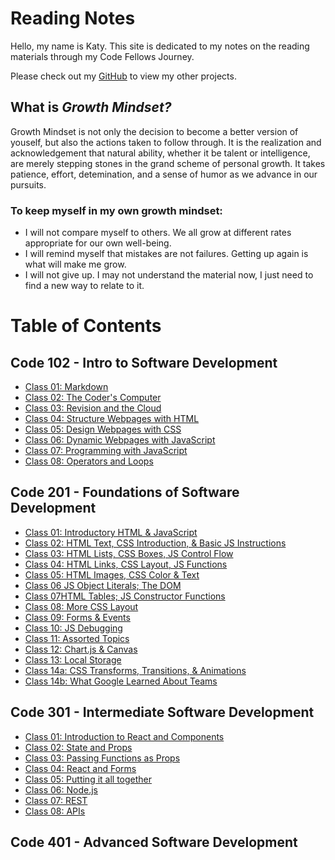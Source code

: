# Reading Notes
Hello, my name is Katy. This site is dedicated to my notes on the reading materials through my Code Fellows Journey. 

Please check out my [GitHub](https://github.com/KatyRoffe) to view my other projects. 

## What is *Growth Mindset?*
Growth Mindset is not only the decision to become a better version of youself, but also the actions taken to follow through. It is the realization and acknowledgement that natural ability, whether it be talent or intelligence, are merely stepping stones in the grand scheme of personal growth. It takes patience, effort, detemination, and a sense of humor as we advance in our pursuits. 

### To keep myself in my own growth mindset:
* I will not compare myself to others. We all grow at different rates appropriate for our own well-being. 
* I will remind myself that mistakes are not failures. Getting up again is what will make me grow. 
* I will not give up. I may not understand the material now, I just need to find a new way to relate to it. 

# Table of Contents

## Code 102 - Intro to Software Development
* [Class 01: Markdown](https://katyroffe.github.io/reading-notes/code102/markdown-notes)
* [Class 02: The Coder's Computer](https://katyroffe.github.io/reading-notes/code102/computer-notes)
* [Class 03: Revision and the Cloud](https://katyroffe.github.io/reading-notes/code102/revisions-and-cloud-notes)
* [Class 04: Structure Webpages with HTML](https://katyroffe.github.io/reading-notes/code102/html-reading-notes)
* [Class 05: Design Webpages with CSS](https://katyroffe.github.io/reading-notes/code102/css-design-notes)
* [Class 06: Dynamic Webpages with JavaScript](https://katyroffe.github.io/reading-notes/code102/dynamic-javascript)
* [Class 07: Programming with JavaScript](https://katyroffe.github.io/reading-notes/code102/programming-with-javascript)
* [Class 08: Operators and Loops](https://katyroffe.github.io/reading-notes/code102/operators-and-loops)

## Code 201 - Foundations of Software Development
* [Class 01: Introductory HTML & JavaScript](https://katyroffe.github.io/reading-notes/code201/class-01)
* [Class 02: HTML Text, CSS Introduction, & Basic JS Instructions](https://katyroffe.github.io/reading-notes/code201/class-02)
* [Class 03: HTML Lists, CSS Boxes, JS Control Flow](https://katyroffe.github.io/reading-notes/code201/class-03)
* [Class 04: HTML Links, CSS Layout, JS Functions](https://katyroffe.github.io/reading-notes/code201/class-04)
* [Class 05: HTML Images, CSS Color & Text](https://katyroffe.github.io/reading-notes/code201/class-05)
* [Class 06 JS Object Literals; The DOM](https://katyroffe.github.io/reading-notes/code201/class-06)
* [Class 07HTML Tables; JS Constructor Functions](https://katyroffe.github.io/reading-notes/code201/class-07)
* [Class 08: More CSS Layout](https://katyroffe.github.io/reading-notes/code201/class-08)
* [Class 09: Forms & Events](https://katyroffe.github.io/reading-notes/code201/class-09)
* [Class 10: JS Debugging](https://katyroffe.github.io/reading-notes/code201/class-10)
* [Class 11: Assorted Topics](https://katyroffe.github.io/reading-notes/code201/class-11)
* [Class 12: Chart.js & Canvas](https://katyroffe.github.io/reading-notes/code201/class-12)
* [Class 13: Local Storage](https://katyroffe.github.io/reading-notes/code201/class-13)
* [Class 14a: CSS Transforms, Transitions, & Animations](https://katyroffe.github.io/reading-notes/code201/class-14a)
* [Class 14b: What Google Learned About Teams](https://katyroffe.github.io/reading-notes/code201/class-14b)

## Code 301 - Intermediate Software Development
* [Class 01: Introduction to React and Components](https://katyroffe.github.io/reading-notes/code301/class-01)
* [Class 02: State and Props](https://katyroffe.github.io/reading-notes/code301/class-02)
* [Class 03: Passing Functions as Props](https://katyroffe.github.io/reading-notes/code301/class-03)
* [Class 04: React and Forms](https://katyroffe.github.io/reading-notes/code301/class-04)
* [Class 05: Putting it all together](https://katyroffe.github.io/reading-notes/code301/class-05)
* [Class 06: Node.js](https://katyroffe.github.io/reading-notes/code301/class-06)
* [Class 07: REST](https://katyroffe.github.io/reading-notes/code301/class-07)
* [Class 08: APIs](https://katyroffe.github.io/reading-notes/code301/class-08)

## Code 401 - Advanced Software Development